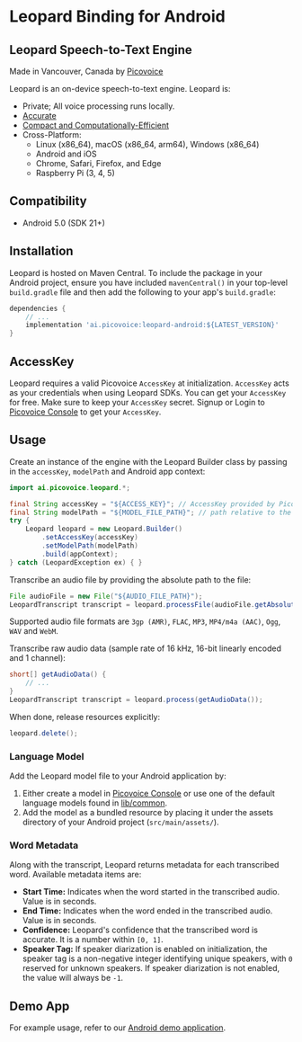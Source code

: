 # Leopard Binding for Android

## Leopard Speech-to-Text Engine

Made in Vancouver, Canada by [Picovoice](https://picovoice.ai)

Leopard is an on-device speech-to-text engine. Leopard is:

- Private; All voice processing runs locally.
- [Accurate](https://picovoice.ai/docs/benchmark/stt/)
- [Compact and Computationally-Efficient](https://github.com/Picovoice/speech-to-text-benchmark#rtf)
- Cross-Platform:
    - Linux (x86_64), macOS (x86_64, arm64), Windows (x86_64)
    - Android and iOS
    - Chrome, Safari, Firefox, and Edge
    - Raspberry Pi (3, 4, 5)

## Compatibility

- Android 5.0 (SDK 21+)

## Installation

Leopard is hosted on Maven Central. To include the package in your Android project, ensure you have
included `mavenCentral()` in your top-level `build.gradle` file and then add the following to your
app's `build.gradle`:

```groovy
dependencies {
    // ...
    implementation 'ai.picovoice:leopard-android:${LATEST_VERSION}'
}
```

## AccessKey

Leopard requires a valid Picovoice `AccessKey` at initialization. `AccessKey` acts as your credentials when using Leopard SDKs.
You can get your `AccessKey` for free. Make sure to keep your `AccessKey` secret.
Signup or Login to [Picovoice Console](https://console.picovoice.ai/) to get your `AccessKey`.

## Usage

Create an instance of the engine with the Leopard Builder class by passing in the `accessKey`, `modelPath` and Android app context:

```java
import ai.picovoice.leopard.*;

final String accessKey = "${ACCESS_KEY}"; // AccessKey provided by Picovoice Console (https://console.picovoice.ai/)
final String modelPath = "${MODEL_FILE_PATH}"; // path relative to the assets folder or absolute path to file on device
try {
    Leopard leopard = new Leopard.Builder()
        .setAccessKey(accessKey)
        .setModelPath(modelPath)
        .build(appContext);
} catch (LeopardException ex) { }
```

Transcribe an audio file by providing the absolute path to the file:

```java
File audioFile = new File("${AUDIO_FILE_PATH}");
LeopardTranscript transcript = leopard.processFile(audioFile.getAbsolutePath());
```

Supported audio file formats are `3gp (AMR)`, `FLAC`, `MP3`, `MP4/m4a (AAC)`, `Ogg`, `WAV` and `WebM`.

Transcribe raw audio data (sample rate of 16 kHz, 16-bit linearly encoded and 1 channel):
```java
short[] getAudioData() {
    // ...
}
LeopardTranscript transcript = leopard.process(getAudioData());
```

When done, release resources explicitly:

```java
leopard.delete();
```

### Language Model

Add the Leopard model file to your Android application by:

1. Either create a model in [Picovoice Console](https://console.picovoice.ai/) or use one of the default language models found in [lib/common](../../lib/common).
2. Add the model as a bundled resource by placing it under the assets directory of your Android project (`src/main/assets/`).

### Word Metadata

Along with the transcript, Leopard returns metadata for each transcribed word. Available metadata items are:

- **Start Time:** Indicates when the word started in the transcribed audio. Value is in seconds.
- **End Time:** Indicates when the word ended in the transcribed audio. Value is in seconds.
- **Confidence:** Leopard's confidence that the transcribed word is accurate. It is a number within `[0, 1]`.
- **Speaker Tag:** If speaker diarization is enabled on initialization, the speaker tag is a non-negative integer identifying unique speakers, with `0` reserved for unknown speakers. If speaker diarization is not enabled, the value will always be `-1`.

## Demo App

For example usage, refer to our [Android demo application](../../demo/android).
